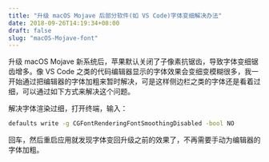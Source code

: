 ```yaml
---
title: "升级 macOS Mojave 后部分软件(如 VS Code)字体变细解决办法"
date: 2018-09-26T14:19:34+08:00
draft: false
slug: "macOS-Mojave-font"
---
```


升级 macOS Mojave 新系统后，苹果默认关闭了子像素抗锯齿，导致字体变细锯齿增多。像 VS Code 之类的代码编辑器显示的字体效果会变细变模糊很多，我一开始通过把编辑器的字体加粗来暂时解决，可是这样侧边栏之类的字体还是看着过细，可以通过如下方式来解决这个问题。

解决字体渲染过细，打开终端，输入：

```zsh
defaults write -g CGFontRenderingFontSmoothingDisabled -bool NO
```

回车，然后重启应用就发现字体变回升级之前的效果了，不再需要手动为编辑器的字体加粗。